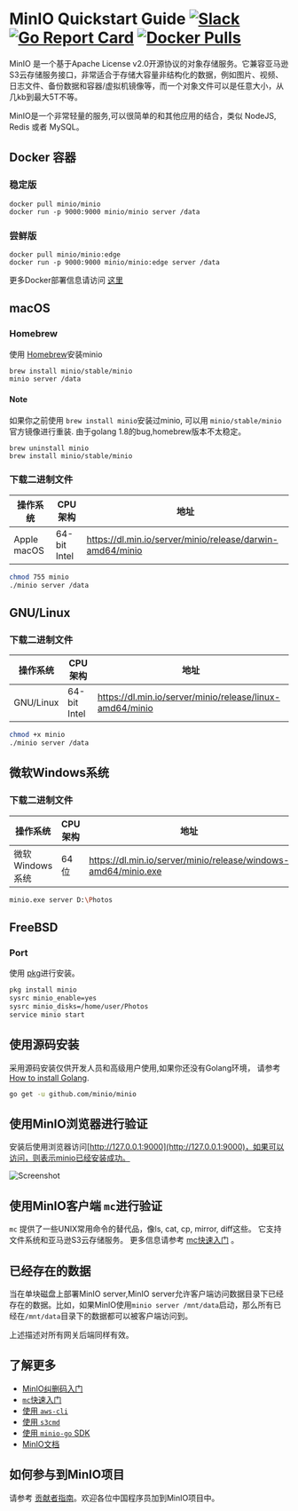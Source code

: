# MinIO Quickstart Guide [![Slack](https://slack.min.io/slack?type=svg)](https://slack.min.io) [![Go Report Card](https://goreportcard.com/badge/minio/minio)](https://goreportcard.com/report/minio/minio) [![Docker Pulls](https://img.shields.io/docker/pulls/minio/minio.svg?maxAge=604800)](https://hub.docker.com/r/minio/minio/)

MinIO 是一个基于Apache License v2.0开源协议的对象存储服务。它兼容亚马逊S3云存储服务接口，非常适合于存储大容量非结构化的数据，例如图片、视频、日志文件、备份数据和容器/虚拟机镜像等，而一个对象文件可以是任意大小，从几kb到最大5T不等。

MinIO是一个非常轻量的服务,可以很简单的和其他应用的结合，类似 NodeJS, Redis 或者 MySQL。

## Docker 容器
### 稳定版
```
docker pull minio/minio
docker run -p 9000:9000 minio/minio server /data
```

### 尝鲜版
```
docker pull minio/minio:edge
docker run -p 9000:9000 minio/minio:edge server /data
```
更多Docker部署信息请访问 [这里](https://docs.min.io/docs/minio-docker-quickstart-guide)

## macOS
### Homebrew
使用 [Homebrew](http://brew.sh/)安装minio

```sh
brew install minio/stable/minio
minio server /data
```
#### Note
如果你之前使用 `brew install minio`安装过minio, 可以用 `minio/stable/minio` 官方镜像进行重装. 由于golang 1.8的bug,homebrew版本不太稳定。

```
brew uninstall minio
brew install minio/stable/minio
```

### 下载二进制文件
| 操作系统    | CPU架构      | 地址                                                        |
| ----------  | --------     | ------                                                      |
| Apple macOS | 64-bit Intel | https://dl.min.io/server/minio/release/darwin-amd64/minio |
```sh
chmod 755 minio
./minio server /data
```

## GNU/Linux
### 下载二进制文件
| 操作系统   | CPU架构      | 地址                                                       |
| ---------- | --------     | ------                                                     |
| GNU/Linux  | 64-bit Intel | https://dl.min.io/server/minio/release/linux-amd64/minio |
```sh
chmod +x minio
./minio server /data
```

## 微软Windows系统
### 下载二进制文件
| 操作系统        | CPU架构  | 地址                                                             |
| ----------      | -------- | ------                                                           |
| 微软Windows系统 | 64位     | https://dl.min.io/server/minio/release/windows-amd64/minio.exe |
```sh
minio.exe server D:\Photos
```

## FreeBSD
### Port
使用 [pkg](https://github.com/freebsd/pkg)进行安装。

```sh
pkg install minio
sysrc minio_enable=yes
sysrc minio_disks=/home/user/Photos
service minio start
```

## 使用源码安装

采用源码安装仅供开发人员和高级用户使用,如果你还没有Golang环境， 请参考 [How to install Golang](https://golang.org/doc/install).

```sh
go get -u github.com/minio/minio
```

## 使用MinIO浏览器进行验证
安装后使用浏览器访问[http://127.0.0.1:9000](http://127.0.0.1:9000)，如果可以访问，则表示minio已经安装成功。

![Screenshot](https://github.com/minio/minio/blob/master/docs/screenshots/minio-browser.png?raw=true)

## 使用MinIO客户端 `mc`进行验证
`mc` 提供了一些UNIX常用命令的替代品，像ls, cat, cp, mirror, diff这些。 它支持文件系统和亚马逊S3云存储服务。 更多信息请参考 [mc快速入门](https://docs.min.io/docs/minio-client-quickstart-guide) 。

## 已经存在的数据
当在单块磁盘上部署MinIO server,MinIO server允许客户端访问数据目录下已经存在的数据。比如，如果MinIO使用`minio server /mnt/data`启动，那么所有已经在`/mnt/data`目录下的数据都可以被客户端访问到。

上述描述对所有网关后端同样有效。

## 了解更多
- [MinIO纠删码入门](https://docs.min.io/docs/minio-erasure-code-quickstart-guide)
- [`mc`快速入门](https://docs.min.io/docs/minio-client-quickstart-guide)
- [使用 `aws-cli`](https://docs.min.io/docs/aws-cli-with-minio)
- [使用 `s3cmd`](https://docs.min.io/docs/s3cmd-with-minio)
- [使用 `minio-go` SDK](https://docs.min.io/docs/golang-client-quickstart-guide)
- [MinIO文档](https://docs.min.io)

## 如何参与到MinIO项目
请参考 [贡献者指南](https://github.com/minio/minio/blob/master/CONTRIBUTING.md)。欢迎各位中国程序员加到MinIO项目中。
